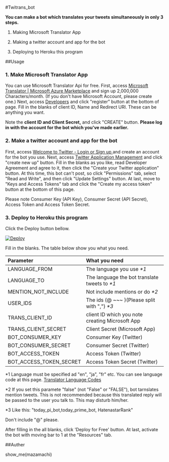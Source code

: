 #Twitrans_bot

__You can make a bot which translates your tweets simultaneously in only 3 steps.__

1. Making Microsoft Translator App

1. Making a twitter account and app for the bot

1. Deploying to Heroku this program


##Usage

### 1. Make Microsoft Translator App

You can use Microsoft Translator Api for free. 
First, access [Microsoft Translator | Microsoft Azure Marketplace](https://datamarket.azure.com/dataset/1899a118-d202-492c-aa16-ba21c33c06cb) and sign up 2,000,000
Characters/month. (If you don't have Microsoft Account, please create one.)
Next, access [Developers](https://datamarket.azure.com/developer/applications/) and click "register" button at the bottom of page.
Fill in the blanks of client ID, Name and Redirect URI. These can be anything you want.

Note the __client ID and Client Secret,__ and click "CREATE" button.
__Please log in with the account for the bot which you've made earlier.__

### 2. Make a twitter account and app for the bot

First, access [ Welcome to Twitter - Login or Sign up ](https://twitter.com/) and create an account for the bot you use.
Next, access [Twitter Application Management](https://apps.twitter.com/) and click "create new up" button.
Fill in the blanks as you like, read Developer Agreement and agree to it, then click the "Create your Twitter application" button.
At this time, this bot can't post, so click "Permissions" tab, select "Read and Write", and then click "Update Settings" button.
At last, move to "Keys and Access Tokens" tab and click the "Create my access token" button at the bottom of this page.

Please note Consumer Key (API Key), Consumer Secret (API Secret), Access Token and Access Token Secret.

### 3. Deploy to Heroku this program

Click the Deploy button bellow.

[![Deploy](https://www.herokucdn.com/deploy/button.png)](https://heroku.com/deploy)

Fill in the blanks. The table below show you what you need.

| Parameter | What you need |
|:-----------|:------------|
| LANGUAGE_FROM     | The language you use _*1_ | 
| LANGUAGE_TO       | The language the bot translate tweets to _*1_ | 
| MENTION_NOT_INCLUDE| Not include mentions or do _*2_ | 
| USER_IDS       | The ids (@ _~~~_ )(Please split with ",") _*3_ | 
| TRANS_CLIENT_ID    | client ID which you note creating Microsoft App| 
| TRANS_CLIENT_SECRET    | Client Secret (Microsoft App) | 
| BOT_CONSUMER_KEY    | Consumer Key (Twitter)| 
| BOT_CONSUMER_SECRET    | Consumer Secret (Twitter)|
| BOT_ACCESS_TOKEN    | Access Token (Twitter)| 
| BOT_ACCESS_TOKEN_SECRET    | Access Token Secret (Twitter)| 

*1 Language must be specified ad "en", "ja", "fr" etc. You can see language code at this page. [Translator Language Codes](http://msdn.microsoft.com/en-us/library/hh456380.aspx)

*2 If you set this paramete "false" (not "False" or "FALSE"), bot tarnslates mention tweets. This is not recommended because this translated reply will be passed to the user you talk to. This may disturb him/her.

*3 Like this: "today_pi_bot,today_prime_bot, HatenastarRank"

Don't include "@" please.


After filling in the all blanks, click 'Deploy for Free' button. 
At last, activate the bot with moving bar to 1 at the "Resources" tab.

##Auther

show_me(mazamachi)